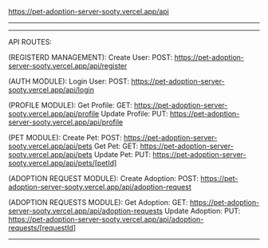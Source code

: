 <!-- server -->

https://pet-adoption-server-sooty.vercel.app/api

<!-- client -->

---

---

API ROUTES:

(REGISTERD MANAGEMENT):
Create User: POST: https://pet-adoption-server-sooty.vercel.app/api/register

(AUTH MODULE):
Login User: POST: https://pet-adoption-server-sooty.vercel.app/api/login

(PROFILE MODULE):
Get Profile: GET: https://pet-adoption-server-sooty.vercel.app/api/profile
Update Profile: PUT: https://pet-adoption-server-sooty.vercel.app/api/profile

(PET MODULE):
Create Pet: POST: https://pet-adoption-server-sooty.vercel.app/api/pets
Get Pet: GET: https://pet-adoption-server-sooty.vercel.app/api/pets
Update Pet: PUT: https://pet-adoption-server-sooty.vercel.app/api/pets/[petId]

(ADOPTION REQUEST MODULE):
Create Adoption: POST: https://pet-adoption-server-sooty.vercel.app/api/adoption-request

(ADOPTION REQUESTS MODULE):
Get Adoption: GET: https://pet-adoption-server-sooty.vercel.app/api/adoption-requests
Update Adoption: PUT: https://pet-adoption-server-sooty.vercel.app/api/adoption-requests/[requestId]

---

